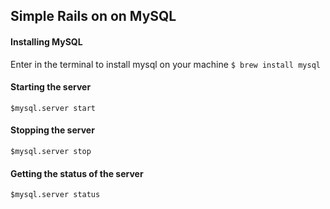 ## Simple Rails on on MySQL

#### Installing MySQL  
Enter in the terminal to install mysql on your machine
 ```$ brew install mysql```

 #### Starting the server
 ```$mysql.server start```

 #### Stopping the server
  ```$mysql.server stop```

#### Getting the status of the server
 ```$mysql.server status```
